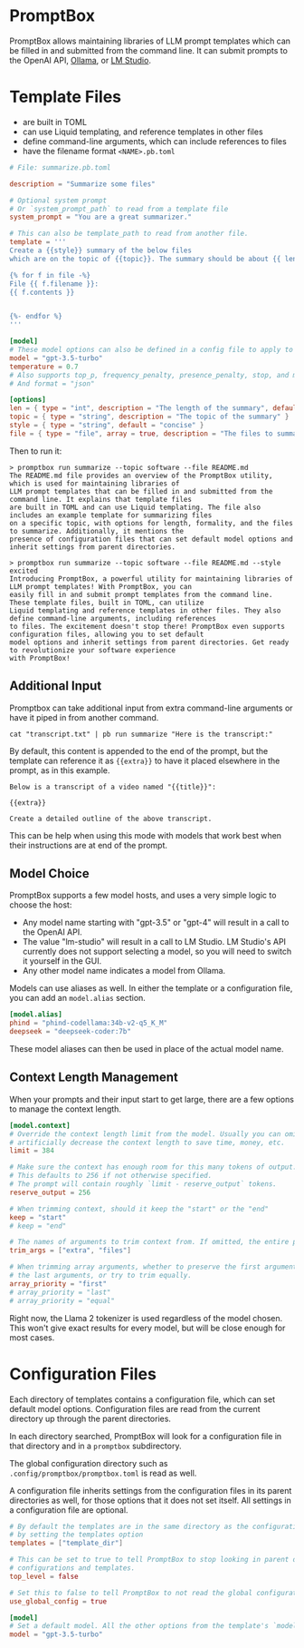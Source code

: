 <div class="oranda-hide">

# PromptBox

</div>

PromptBox allows maintaining libraries of LLM prompt templates which can be filled in and submitted from the command
line. It can submit prompts to the OpenAI API, [Ollama](https://ollama.ai), or [LM Studio](https://lmstudio.ai/).

# Template Files

- are built in TOML
- can use Liquid templating, and reference templates in other files
- define command-line arguments, which can include references to files
- have the filename format `<NAME>.pb.toml`

```toml
# File: summarize.pb.toml

description = "Summarize some files"

# Optional system prompt
# Or `system_prompt_path` to read from a template file
system_prompt = "You are a great summarizer."

# This can also be template_path to read from another file.
template = '''
Create a {{style}} summary of the below files
which are on the topic of {{topic}}. The summary should be about {{ len }} sentences long.

{% for f in file -%}
File {{ f.filename }}:
{{ f.contents }}


{%- endfor %}
'''

[model]
# These model options can also be defined in a config file to apply to the whole directory of templates.
model = "gpt-3.5-turbo"
temperature = 0.7
# Also supports top_p, frequency_penalty, presence_penalty, stop, and max_tokens
# And format = "json"

[options]
len = { type = "int", description = "The length of the summary", default = 4 }
topic = { type = "string", description = "The topic of the summary" }
style = { type = "string", default = "concise" }
file = { type = "file", array = true, description = "The files to summarize" }
```

Then to run it:

```
> promptbox run summarize --topic software --file README.md
The README.md file provides an overview of the PromptBox utility, which is used for maintaining libraries of
LLM prompt templates that can be filled in and submitted from the command line. It explains that template files
are built in TOML and can use Liquid templating. The file also includes an example template for summarizing files
on a specific topic, with options for length, formality, and the files to summarize. Additionally, it mentions the
presence of configuration files that can set default model options and inherit settings from parent directories.

> promptbox run summarize --topic software --file README.md --style excited 
Introducing PromptBox, a powerful utility for maintaining libraries of LLM prompt templates! With PromptBox, you can
easily fill in and submit prompt templates from the command line. These template files, built in TOML, can utilize
Liquid templating and reference templates in other files. They also define command-line arguments, including references
to files. The excitement doesn't stop there! PromptBox even supports configuration files, allowing you to set default
model options and inherit settings from parent directories. Get ready to revolutionize your software experience
with PromptBox!
```

## Additional Input

Promptbox can take additional input from extra command-line arguments or have it piped in from another command.

`cat "transcript.txt" | pb run summarize "Here is the transcript:"`

By default, this content is appended to the end of the prompt, but the template can reference it as `{{extra}}`
to have it placed elsewhere in the prompt, as in this example. 
```liquid
Below is a transcript of a video named "{{title}}":

{{extra}}

Create a detailed outline of the above transcript.
```
This can be help when using this mode with models that work best when
their instructions are at end of the prompt.

## Model Choice

PromptBox supports a few model hosts, and uses a very simple logic to choose the host:

- Any model name starting with "gpt-3.5" or "gpt-4" will result in a call to the OpenAI API.
- The value "lm-studio" will result in a call to LM Studio. LM Studio's API currently does not support selecting a
    model, so you will need to switch it yourself in the GUI.
- Any other model name indicates a model from Ollama.

Models can use aliases as well. In either the template or a configuration file, you can add an `model.alias` section.


```toml
[model.alias]
phind = "phind-codellama:34b-v2-q5_K_M"
deepseek = "deepseek-coder:7b"
```

These model aliases can then be used in place of the actual model name.

## Context Length Management

When your prompts and their input start to get large, there are a few options to manage the context length.

```toml
[model.context]
# Override the context length limit from the model. Usually you can omit this unless you want to
# artificially decrease the context length to save time, money, etc.
limit = 384

# Make sure the context has enough room for this many tokens of output.
# This defaults to 256 if not otherwise specified.
# The prompt will contain roughly `limit - reserve_output` tokens.
reserve_output = 256

# When trimming context, should it keep the "start" or the "end"
keep = "start"
# keep = "end"

# The names of arguments to trim context from. If omitted, the entire prompt is trimmed to fit.
trim_args = ["extra", "files"]

# When trimming array arguments, whether to preserve the first arguments,
# the last arguments, or try to trim equally.
array_priority = "first"
# array_priority = "last"
# array_priority = "equal"
```

Right now, the Llama 2 tokenizer is used regardless of the model chosen. This won't give exact results for
every model, but will be close enough for most cases.

# Configuration Files

Each directory of templates contains a configuration file, which can set default model options. Configuration files are read
from the current directory up through the parent directories. 

In each directory searched, PromptBox will look for a configuration file in that directory and in a
`promptbox` subdirectory.

The global configuration directory such as `.config/promptbox/promptbox.toml` is read as well.

A configuration file inherits settings from the configuration files in its parent directories as well, for those options that
it does not set itself. All settings in a configuration file are optional.

```toml
# By default the templates are in the same directory as the configuration file, but this can be overridden
# by setting the templates option
templates = ["template_dir"]

# This can be set to true to tell PromptBox to stop looking in parent directories for
# configurations and templates.
top_level = false

# Set this to false to tell PromptBox to not read the global configuration file.
use_global_config = true

[model]
# Set a default model. All the other options from the template's `model` section can be used here.
model = "gpt-3.5-turbo"
```

